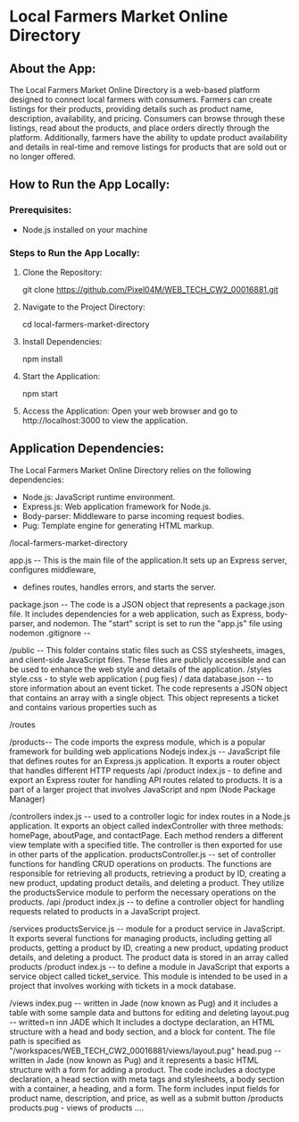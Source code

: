 # Local Farmers Market Online Directory

## About the App:
The Local Farmers Market Online Directory is a web-based platform designed to connect local farmers with consumers. Farmers can create listings for their products, providing details such as product name, description, availability, and pricing. Consumers can browse through these listings, read about the products, and place orders directly through the platform. Additionally, farmers have the ability to update product availability and details in real-time and remove listings for products that are sold out or no longer offered.

## How to Run the App Locally:
### Prerequisites:
- Node.js installed on your machine

### Steps to Run the App Locally:
1. Clone the Repository:
   
    git clone <https://github.com/Pixel04M/WEB_TECH_CW2_00016881.git>
 

2. Navigate to the Project Directory:
   
    cd local-farmers-market-directory


3. Install Dependencies:
 
    npm install

4. Start the Application:
   
    npm start
  

5. Access the Application:
    Open your web browser and go to http://localhost:3000 to view the application.

## Application Dependencies:
The Local Farmers Market Online Directory relies on the following dependencies:
- Node.js: JavaScript runtime environment.
- Express.js: Web application framework for Node.js.
- Body-parser: Middleware to parse incoming request bodies.
- Pug: Template engine for generating HTML markup.

/local-farmers-market-directory

  app.js -- This is the main file of the application.It sets up an Express server, configures middleware,
 * defines routes, handles errors, and starts the server.

  package.json -- The code is a JSON object that represents a package.json file. It includes dependencies for a web application, such as Express, body-parser, and nodemon. The "start" script is set to run the "app.js" file using nodemon
  .gitignore --

/public -- This folder contains static files such as CSS stylesheets, images, and client-side JavaScript files. These files are publicly accessible and can be used to enhance the web style and details of the application.
    /styles
      style.css - to style web application (.pug fies)
/ data 
    database.json -- to store information about an event ticket. The code represents a JSON object that contains an array with a single object. This object represents a ticket and contains various properties such as      

 /routes
    
  /products-- The code imports the express module, which is a popular framework for building web applications Nodejs
    index.js --  JavaScript file that defines routes for an Express.js application. It exports a router object that handles different HTTP requests
    /api
     /product
       index.js - to define and export an Express router for handling API routes related to products. It is a part of a larger project that involves JavaScript and npm (Node Package Manager)

  /controllers
    index.js --  used to a controller logic for index routes in a Node.js application. It exports an object called indexController with three methods: homePage, aboutPage, and contactPage. Each method renders a different view template with a specified title. The controller is then exported for use in other parts of the application.
    productsController.js --  set of controller functions for handling CRUD operations on products. The functions are responsible for retrieving all products, retrieving a product by ID, creating a new product, updating product details, and deleting a product. They utilize the productsService module to perform the necessary operations on the products.
     /api 
      /product
        index.js -- to define a controller object for handling requests related to products in a JavaScript project.

  /services
    productsService.js -- module for a product service in JavaScript. It exports several functions for managing products, including getting all products, getting a product by ID, creating a new product, updating product details, and deleting a product. The product data is stored in an array called products
    /product
    index.js -- to define a module in JavaScript that exports a service object called ticket_service. This module is intended to be used in a project that involves working with tickets in a mock database.

  /views
    index.pug -- written in Jade (now known as Pug) and it includes a table with some sample data and buttons for editing and deleting
    layout.pug -- writted=n inn JADE which  It includes a doctype declaration, an HTML structure with a head and body section, and a block for content. The file path is specified as "/workspaces/WEB_TECH_CW2_00016881/views/layout.pug"
    head.pug -- written in Jade (now known as Pug) and it represents a basic HTML structure with a form for adding a product. The code includes a doctype declaration, a head section with meta tags and stylesheets, a body section with a container, a heading, and a form. The form includes input fields for product name, description, and price, as well as a submit button
    /products
       products.pug - views of products 
....
